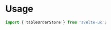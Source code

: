 <script lang="ts">
	import Preview from '$lib/components/Preview.svelte';

	import tableOrderStore from '$lib/stores/tableOrderStore';
</script>

# Usage

```js
import { tableOrderStore } from 'svelte-ux';
```
